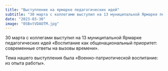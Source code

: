 ```yaml
---
title: "Выступление на ярмарке педагогических идей"  
subtitle: "30 марта с коллегами выступил на 13 муниципальной Ярмарке педагогических идей «Воспитание как общенациональный приоритет: современные ответы на вызовы времени». Тема нашего выступления была «Военно-патриотической воспитание: из опыта работы»."  
date: "2023-03-30" 
image: "0SBxtVDAOTM.jpg"
---
```


30 марта с коллегами выступил на 13 муниципальной Ярмарке педагогических идей «Воспитание как общенациональный приоритет: современные ответы на вызовы времени». 

Тема нашего выступления была «Военно-патриотической воспитание: из опыта работы».